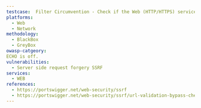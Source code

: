 ```yaml
---
testcase:  Filter Circumvention - Check if the Web (HTTP/HTTPS) service is protected against open URL redirection, where the final redirection leads to an internal network
platforms: 
  - Web
  - Network
methodology: 
  - BlackBox
  - GreyBox
owasp-catgeory:
ECHO is off.
vulnerabilities:
  - Server side request forgery SSRF
services:
  - WEB
references:
  - https://portswigger.net/web-security/ssrf
  - https://portswigger.net/web-security/ssrf/url-validation-bypass-cheat-sheet
---
```

